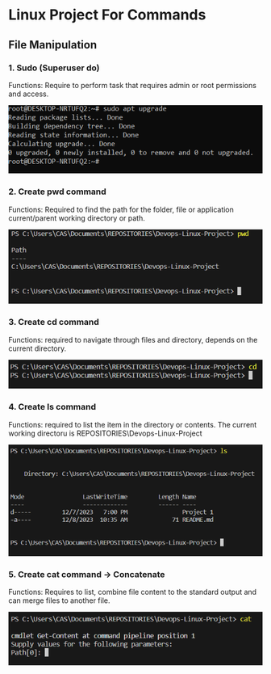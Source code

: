 # Linux Project For Commands

## File Manipulation

### 1. Sudo (Superuser do)

Functions: Require to perform task that requires admin or root permissions and access.

![Alt text](<Images/Screenshot 2023-12-04 184505.png>)

### 2. Create pwd command

Functions: Required to find the path for the folder, file or application current/parent working directory or path.


![Alt text](<Images/Screenshot 2023-12-09 134841.png>)

### 3. Create cd command

Functions: required to navigate through files and directory, depends on the current directory.

![Alt text](<Images/Screenshot 2023-12-09 140209.png>)

### 4. Create ls command

Functions: required to list the item in the directory or contents.
The current working directoru is REPOSITORIES\Devops-Linux-Project

![Alt text](<Images/Screenshot 2023-12-09 140634.png>)

### 5. Create cat command -> Concatenate

Functions: Requires to list, combine file content to the standard output and can merge files to another file.

![Alt text](<Images/Screenshot 2023-12-09 141635.png>)
